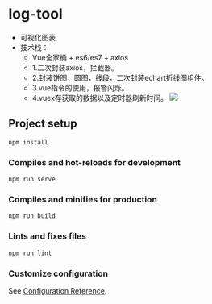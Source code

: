 # log-tool
- 可视化图表
- 技术栈：
    - Vue全家桶 + es6/es7 + axios
    - 1.二次封装axios，拦截器。
    - 2.封装饼图，圆图，线段，二次封装echart折线图组件。
    - 3.vue指令的使用，报警闪烁。
    - 4.vuex存获取的数据以及定时器刷新时间。
![](https://raw.githubusercontent.com/zhanghaiduo/visualized-tool/master/screenshots/tool.png)

## Project setup
```
npm install
```

### Compiles and hot-reloads for development
```
npm run serve
```

### Compiles and minifies for production
```
npm run build
```

### Lints and fixes files
```
npm run lint
```

### Customize configuration
See [Configuration Reference](https://cli.vuejs.org/config/).
